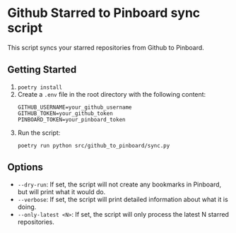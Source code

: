 # Github Starred to Pinboard sync script

This script syncs your starred repositories from Github to Pinboard.

## Getting Started

1. `poetry install`
2. Create a `.env` file in the root directory with the following content:
   ```
   GITHUB_USERNAME=your_github_username
   GITHUB_TOKEN=your_github_token
   PINBOARD_TOKEN=your_pinboard_token
   ```
3. Run the script:
   ```
   poetry run python src/github_to_pinboard/sync.py 
   ```

## Options

- `--dry-run`: If set, the script will not create any bookmarks in Pinboard, but will print what it would do.
- `--verbose`: If set, the script will print detailed information about what it is doing.
- `--only-latest <N>`: If set, the script will only process the latest N starred repositories.